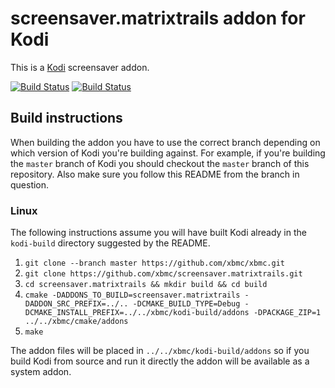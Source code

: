 # screensaver.matrixtrails addon for Kodi

This is a [Kodi](https://kodi.tv) screensaver addon.

[![Build Status](https://travis-ci.org/xbmc/screensaver.matrixtrails.svg?branch=Matrix)](https://travis-ci.org/xbmc/screensaver.matrixtrails/branches)
[![Build Status](https://ci.appveyor.com/api/projects/status/github/xbmc/screensaver.matrixtrails?branch=Matrix&svg=true)](https://ci.appveyor.com/project/xbmc/screensaver-matrixtrails?branch=Matrix)

## Build instructions

When building the addon you have to use the correct branch depending on which version of Kodi you're building against. 
For example, if you're building the `master` branch of Kodi you should checkout the `master` branch of this repository. 
Also make sure you follow this README from the branch in question.

### Linux

The following instructions assume you will have built Kodi already in the `kodi-build` directory 
suggested by the README.

1. `git clone --branch master https://github.com/xbmc/xbmc.git`
2. `git clone https://github.com/xbmc/screensaver.matrixtrails.git`
3. `cd screensaver.matrixtrails && mkdir build && cd build`
4. `cmake -DADDONS_TO_BUILD=screensaver.matrixtrails -DADDON_SRC_PREFIX=../.. -DCMAKE_BUILD_TYPE=Debug -DCMAKE_INSTALL_PREFIX=../../xbmc/kodi-build/addons -DPACKAGE_ZIP=1 ../../xbmc/cmake/addons`
5. `make`

The addon files will be placed in `../../xbmc/kodi-build/addons` so if you build Kodi from source and run it directly 
the addon will be available as a system addon.
